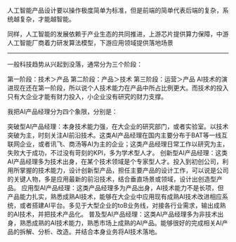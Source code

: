 人工智能产品设计要以操作极度简单为标准，但是前端的简单代表后端的复杂，系统越复杂，才能越智能。

同样，人工智能的发展依赖于产业生态的共同推进，上游芯片提供算力保障，中游人工智能厂商着力研发算法模型，下游应用领域提供落地场景

---

一般科技趋势从兴起到没落，通常分为三个阶段：

第一阶段：技术＞产品
第二阶段：产品＞技术
第三阶段：运营＞产品
AI技术的演进现在还在第一阶段，所以说个人技术能力在产品中所占比例更大。而技术的投入只有大企业才能有财力投入，小企业没有研究的财力支撑。

我把AI产品经理分为四个象限，分别是：

突破型AI产品经理：本身技术能力强，在大企业的研究部门，或者实验室。以技术突破为主，时刻关注AI前沿技术。这类AI产品经理在国内主要分布于BAT等一线互联网企业，或者讯飞、商汤等AI为主的企业；这类产品经理日常工作以研究为主，失败大于成功，不过没有苛刻的KPI，多为学术型人才。
创新型AI产品经理：这类AI产品经理多为技术出身，在某个技术领域是个专家型人才。投入到初创公司，利用所掌握的技术能力，设计创新型产品，担任主要产品的设计工作，可以说是公司的关键人物，多是应用最新的前沿技术，结合垂直场景或领域，设计出创造型产品。
应用型AI产品经理：这类产品经理多为产品出身，AI技术能力不是长项，但产品能力扎实，熟悉成熟AI技术，能够在大企业中应用现有成熟AI技术改进相应系统，或者搭建AI平台。多见于大型企业的toB业务线，对接各行业需求，输出成熟的AI技术，并把技术产品化。
普及型AI产品经理：这类AI产品经理多为非技术出身，熟悉成熟的AI技术能力，熟悉市场上成熟的AI产品。能够很好的完成相关AI产品的拆解、分析、改造。并结合本身业务将AI技术落地。
